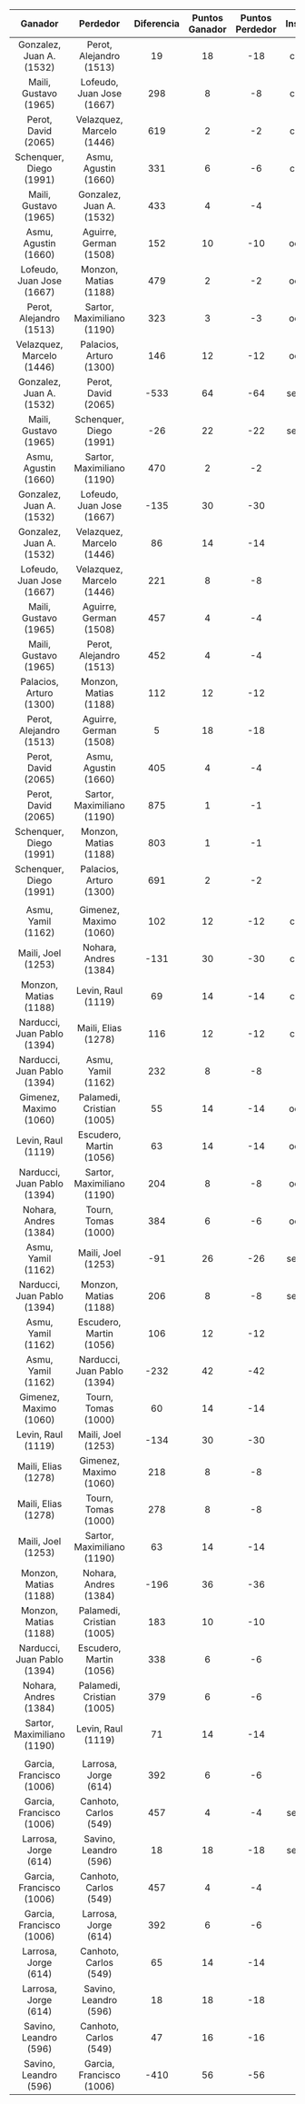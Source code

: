 |           Ganador           |          Perdedor           |  Diferencia  |  Puntos Ganador  |  Puntos Perdedor  |  Instancia  |  Categoría  |  Factor  |
|:---------------------------:|:---------------------------:|:------------:|:----------------:|:-----------------:|:-----------:|:-----------:|:--------:|
|  Gonzalez, Juan A. (1532)   |   Perot, Alejandro (1513)   |      19      |        18        |        -18        |   cuartos   |   primera   |    1     |
|    Maili, Gustavo (1965)    |  Lofeudo, Juan Jose (1667)  |     298      |        8         |        -8         |   cuartos   |   primera   |    1     |
|     Perot, David (2065)     |  Velazquez, Marcelo (1446)  |     619      |        2         |        -2         |   cuartos   |   primera   |    1     |
|   Schenquer, Diego (1991)   |    Asmu, Agustin (1660)     |     331      |        6         |        -6         |   cuartos   |   primera   |    1     |
|    Maili, Gustavo (1965)    |  Gonzalez, Juan A. (1532)   |     433      |        4         |        -4         |    final    |   primera   |    1     |
|    Asmu, Agustin (1660)     |   Aguirre, German (1508)    |     152      |        10        |        -10        |   octavos   |   primera   |    1     |
|  Lofeudo, Juan Jose (1667)  |    Monzon, Matias (1188)    |     479      |        2         |        -2         |   octavos   |   primera   |   0.5    |
|   Perot, Alejandro (1513)   | Sartor, Maximiliano (1190)  |     323      |        3         |        -3         |   octavos   |   primera   |   0.5    |
|  Velazquez, Marcelo (1446)  |   Palacios, Arturo (1300)   |     146      |        12        |        -12        |   octavos   |   primera   |    1     |
|  Gonzalez, Juan A. (1532)   |     Perot, David (2065)     |     -533     |        64        |        -64        |  semifinal  |   primera   |    1     |
|    Maili, Gustavo (1965)    |   Schenquer, Diego (1991)   |     -26      |        22        |        -22        |  semifinal  |   primera   |    1     |
|    Asmu, Agustin (1660)     | Sartor, Maximiliano (1190)  |     470      |        2         |        -2         |    zona     |   primera   |   0.5    |
|  Gonzalez, Juan A. (1532)   |  Lofeudo, Juan Jose (1667)  |     -135     |        30        |        -30        |    zona     |   primera   |    1     |
|  Gonzalez, Juan A. (1532)   |  Velazquez, Marcelo (1446)  |      86      |        14        |        -14        |    zona     |   primera   |    1     |
|  Lofeudo, Juan Jose (1667)  |  Velazquez, Marcelo (1446)  |     221      |        8         |        -8         |    zona     |   primera   |    1     |
|    Maili, Gustavo (1965)    |   Aguirre, German (1508)    |     457      |        4         |        -4         |    zona     |   primera   |    1     |
|    Maili, Gustavo (1965)    |   Perot, Alejandro (1513)   |     452      |        4         |        -4         |    zona     |   primera   |    1     |
|   Palacios, Arturo (1300)   |    Monzon, Matias (1188)    |     112      |        12        |        -12        |    zona     |   primera   |    1     |
|   Perot, Alejandro (1513)   |   Aguirre, German (1508)    |      5       |        18        |        -18        |    zona     |   primera   |    1     |
|     Perot, David (2065)     |    Asmu, Agustin (1660)     |     405      |        4         |        -4         |    zona     |   primera   |    1     |
|     Perot, David (2065)     | Sartor, Maximiliano (1190)  |     875      |        1         |        -1         |    zona     |   primera   |   0.5    |
|   Schenquer, Diego (1991)   |    Monzon, Matias (1188)    |     803      |        1         |        -1         |    zona     |   primera   |   0.5    |
|   Schenquer, Diego (1991)   |   Palacios, Arturo (1300)   |     691      |        2         |        -2         |    zona     |   primera   |    1     |
|                             |                             |              |                  |                   |             |             |          |
|     Asmu, Yamil (1162)      |   Gimenez, Maximo (1060)    |     102      |        12        |        -12        |   cuartos   |   segunda   |    1     |
|     Maili, Joel (1253)      |    Nohara, Andres (1384)    |     -131     |        30        |        -30        |   cuartos   |   segunda   |    1     |
|    Monzon, Matias (1188)    |     Levin, Raul (1119)      |      69      |        14        |        -14        |   cuartos   |   segunda   |    1     |
| Narducci, Juan Pablo (1394) |     Maili, Elias (1278)     |     116      |        12        |        -12        |   cuartos   |   segunda   |    1     |
| Narducci, Juan Pablo (1394) |     Asmu, Yamil (1162)      |     232      |        8         |        -8         |    final    |   segunda   |    1     |
|   Gimenez, Maximo (1060)    |  Palamedi, Cristian (1005)  |      55      |        14        |        -14        |   octavos   |   segunda   |    1     |
|     Levin, Raul (1119)      |   Escudero, Martin (1056)   |      63      |        14        |        -14        |   octavos   |   segunda   |    1     |
| Narducci, Juan Pablo (1394) | Sartor, Maximiliano (1190)  |     204      |        8         |        -8         |   octavos   |   segunda   |    1     |
|    Nohara, Andres (1384)    |     Tourn, Tomas (1000)     |     384      |        6         |        -6         |   octavos   |   segunda   |    1     |
|     Asmu, Yamil (1162)      |     Maili, Joel (1253)      |     -91      |        26        |        -26        |  semifinal  |   segunda   |    1     |
| Narducci, Juan Pablo (1394) |    Monzon, Matias (1188)    |     206      |        8         |        -8         |  semifinal  |   segunda   |    1     |
|     Asmu, Yamil (1162)      |   Escudero, Martin (1056)   |     106      |        12        |        -12        |    zona     |   segunda   |    1     |
|     Asmu, Yamil (1162)      | Narducci, Juan Pablo (1394) |     -232     |        42        |        -42        |    zona     |   segunda   |    1     |
|   Gimenez, Maximo (1060)    |     Tourn, Tomas (1000)     |      60      |        14        |        -14        |    zona     |   segunda   |    1     |
|     Levin, Raul (1119)      |     Maili, Joel (1253)      |     -134     |        30        |        -30        |    zona     |   segunda   |    1     |
|     Maili, Elias (1278)     |   Gimenez, Maximo (1060)    |     218      |        8         |        -8         |    zona     |   segunda   |    1     |
|     Maili, Elias (1278)     |     Tourn, Tomas (1000)     |     278      |        8         |        -8         |    zona     |   segunda   |    1     |
|     Maili, Joel (1253)      | Sartor, Maximiliano (1190)  |      63      |        14        |        -14        |    zona     |   segunda   |    1     |
|    Monzon, Matias (1188)    |    Nohara, Andres (1384)    |     -196     |        36        |        -36        |    zona     |   segunda   |    1     |
|    Monzon, Matias (1188)    |  Palamedi, Cristian (1005)  |     183      |        10        |        -10        |    zona     |   segunda   |    1     |
| Narducci, Juan Pablo (1394) |   Escudero, Martin (1056)   |     338      |        6         |        -6         |    zona     |   segunda   |    1     |
|    Nohara, Andres (1384)    |  Palamedi, Cristian (1005)  |     379      |        6         |        -6         |    zona     |   segunda   |    1     |
| Sartor, Maximiliano (1190)  |     Levin, Raul (1119)      |      71      |        14        |        -14        |    zona     |   segunda   |    1     |
|                             |                             |              |                  |                   |             |             |          |
|  Garcia, Francisco (1006)   |    Larrosa, Jorge (614)     |     392      |        6         |        -6         |    final    |   tercera   |    1     |
|  Garcia, Francisco (1006)   |    Canhoto, Carlos (549)    |     457      |        4         |        -4         |  semifinal  |   tercera   |    1     |
|    Larrosa, Jorge (614)     |    Savino, Leandro (596)    |      18      |        18        |        -18        |  semifinal  |   tercera   |    1     |
|  Garcia, Francisco (1006)   |    Canhoto, Carlos (549)    |     457      |        4         |        -4         |    zona     |   tercera   |    1     |
|  Garcia, Francisco (1006)   |    Larrosa, Jorge (614)     |     392      |        6         |        -6         |    zona     |   tercera   |    1     |
|    Larrosa, Jorge (614)     |    Canhoto, Carlos (549)    |      65      |        14        |        -14        |    zona     |   tercera   |    1     |
|    Larrosa, Jorge (614)     |    Savino, Leandro (596)    |      18      |        18        |        -18        |    zona     |   tercera   |    1     |
|    Savino, Leandro (596)    |    Canhoto, Carlos (549)    |      47      |        16        |        -16        |    zona     |   tercera   |    1     |
|    Savino, Leandro (596)    |  Garcia, Francisco (1006)   |     -410     |        56        |        -56        |    zona     |   tercera   |    1     |